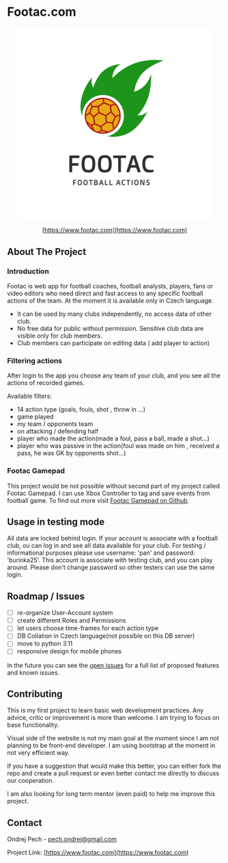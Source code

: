 # Footac.com

<div align="center">
    <img src="static/img/footac/Footac_logo_big.png" alt="Logo" width="460">

[https://www.footac.com](https://www.footac.com)
</div>

## About The Project

### Introduction
Footac is web app for football coaches, football analysts, players, fans or video editors who need direct and fast 
access to any specific football actions of the team. At the moment it is available only in Czech language.

* It can be used by many clubs independently, no access data of other club.
* No free data for public without permission. Sensitive club data are visible only for club members.
* Club members can participate on editing data ( add player to action)

### Filtering actions
After login to the app you choose any team of your club, and you see all the actions of recorded games.

Available  filters:
* 14 action type (goals, fouls, shot , throw in ...)
* game played
* my team / opponents team
* on attacking / defending half
* player who made the action(made a foul, pass a ball, made a shot...)
* player who was passive in the action(foul was made on him , received a pass, he was GK by opponents shot...)

### Footac Gamepad
This project would be not possible without second part of my project called Footac Gamepad. 
I can use Xbox Controller to tag and save events from football game. 
To find out more visit [Footac Gamepad on Github](https://github.com/OndrejPech/footac-gamepad).

## Usage in testing mode

All data are locked behind login. If your account is associate with a football club, ou can log in and see all data available for your club.
For testing / informational purposes please use username: 'pan' and password: 'burinka25'. 
This account is associate with testing club, and you can play around. Please don't change password so other testers can use the same login.




## Roadmap / Issues

- [ ] re-organize User-Account system
- [ ] create different Roles and Permissions
- [ ] let users choose time-frames for each action type
- [ ] DB Collation in Czech language(not possible on this DB server)
- [ ] move to python 3.11
- [ ] responsive design for mobile phones

In the future you can see the [open issues](https://github.com/OndrejPech/Footac/issues) for a full list of proposed features and known issues.



## Contributing
This is my first project to learn basic web development practices. Any advice, critic or improvement is more than welcome.
I am trying to focus on base functionality.

Visual side of the website is not my main goal at the moment since I am not planning to be front-end developer. I am using bootstrap at the moment in not very efficient way.

If you have a suggestion that would make this better, you can either fork the repo and create a pull request or even better 
contact me directly to discuss our cooperation. 

I am also looking for long term mentor (even paid) to help me improve this project.



## Contact

Ondrej Pech - pech.ondrej@gmail.com

Project Link: [https://www.footac.com](https://www.footac.com)
